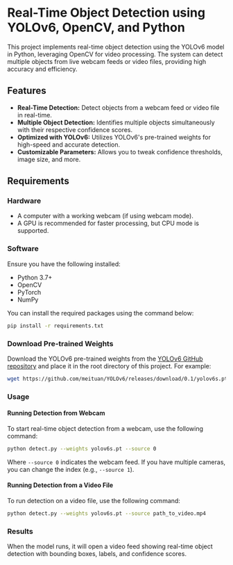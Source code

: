 # Real-Time Object Detection using YOLOv6, OpenCV, and Python

This project implements real-time object detection using the YOLOv6 model in Python, leveraging OpenCV for video processing. The system can detect multiple objects from live webcam feeds or video files, providing high accuracy and efficiency.

## Features

- **Real-Time Detection:** Detect objects from a webcam feed or video file in real-time.
- **Multiple Object Detection:** Identifies multiple objects simultaneously with their respective confidence scores.
- **Optimized with YOLOv6:** Utilizes YOLOv6's pre-trained weights for high-speed and accurate detection.
- **Customizable Parameters:** Allows you to tweak confidence thresholds, image size, and more.

## Requirements

### Hardware
- A computer with a working webcam (if using webcam mode).
- A GPU is recommended for faster processing, but CPU mode is supported.

### Software

Ensure you have the following installed:

- Python 3.7+
- OpenCV
- PyTorch
- NumPy

You can install the required packages using the command below:

```bash
pip install -r requirements.txt
```
### Download Pre-trained Weights
Download the YOLOv6 pre-trained weights from the [YOLOv6 GitHub repository](https://github.com/meituan/YOLOv6/releases) and place it in the root directory of this project. For example:

```bash
wget https://github.com/meituan/YOLOv6/releases/download/0.1/yolov6s.pt
```
### Usage

#### Running Detection from Webcam
To start real-time object detection from a webcam, use the following command:

```bash
python detect.py --weights yolov6s.pt --source 0
```
Where `--source 0` indicates the webcam feed. If you have multiple cameras, you can change the index (e.g., `--source 1`).

#### Running Detection from a Video File
To run detection on a video file, use the following command:

```bash
python detect.py --weights yolov6s.pt --source path_to_video.mp4
```
### Results
When the model runs, it will open a video feed showing real-time object detection with bounding boxes, labels, and confidence scores.
